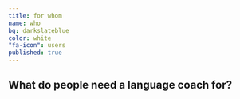 ```yaml
---
title: for whom
name: who
bg: darkslateblue
color: white
"fa-icon": users
published: true
---
```


## What do people need a language coach for?
